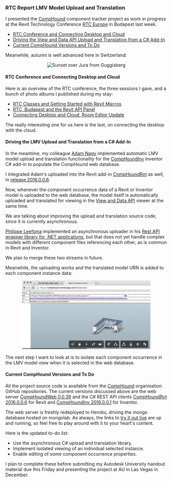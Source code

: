 <head>
<title>The 3D Web Coder</title>
<meta http-equiv="Content-Type" content="text/html; charset=utf-8"/>
<link rel="stylesheet" type="text/css" href="3dwc.css"/>
<script src="run_prettify.js" type="text/javascript"></script>
<!--
<script src="https://google-code-prettify.googlecode.com/svn/loader/run_prettify.js" type="text/javascript"></script>
-->
</head>

<!---

#adskdevnetwrk
#expressjs
#RestSharp
#Autodesk #IoT #SeeControl #cloud
#python #markdown #asciidoc
#gcal #caldav #googleapi
#milanojs
#3dwebaccel #prague #webgl #3dweb #a360
#au2015 #autocad #inventor #ah8 #cubeathens #developers
#aws #handlebars
#JsFiddle #Reactjs
#autodesku #rtceur
#Reactjs
#MongoDB
#mongolab
#Heroku
akn_include

RTC Report LMV Model Upload and Translation #3dwebcoder #revitapi #restapi #nodejs #adsk #ViewAndDataAPI #javascript #rtceur #au2015

I presented the CompHound component tracker project as work in progress at the Revit Technology Conference RTC Europe in Budapest last week
&ndash; RTC Conference and Connecting Desktop and Cloud
&ndash; Driving the View and Data API Upload and Translation from a C# Add-In
&ndash; Current CompHound Versions and To Do
&ndash; Meanwhile, autumn is well advanced here in Switzerland...

-->


### RTC Report LMV Model Upload and Translation

I presented
the [CompHound](https://github.com/CompHound) component tracker project as work in progress at
the Revit Technology Conference [RTC Europe](http://www.rtcevents.com/rtc2015eu) in
Budapest last week.

- [RTC Conference and Connecting Desktop and Cloud](#2)
- [Driving the View and Data API Upload and Translation from a C# Add-In](#3)
- [Current CompHound Versions and To Do](#4)

Meanwhile, autumn is well advanced here in Switzerland:

<center>
<img src="/p/2015/2015-11-09_st_ursen_guggisberg/761_sunset_over_jura_cropped.jpg" alt="Sunset over Jura from Guggisberg" width="400"/>
</center>



#### <a name="2"></a>RTC Conference and Connecting Desktop and Cloud

Here is an overview of the RTC conference, the three sessions I gave, and a bunch of photo albums I published during my stay:

- [RTC Classes and Getting Started with Revit Macros](http://thebuildingcoder.typepad.com/blog/2015/10/rtc-classes-and-getting-started-with-revit-macros.html)
- [RTC, Budapest and the Revit API Panel](http://thebuildingcoder.typepad.com/blog/2015/11/rtc-budapest-and-the-revit-api-panel.html)
- [Connecting Desktop and Cloud, Room Editor Update](http://thebuildingcoder.typepad.com/blog/2015/11/connecting-desktop-and-cloud-room-editor-update.html)

The really interesting one for us here is the last, on connecting the desktop with the cloud.



#### <a name="3"></a>Driving the LMV Upload and Translation from a C# Add-In

In the meantime, my
colleague [Adam Nagy](http://adndevblog.typepad.com/autocad/adam-nagy.html) implemented
automatic LMV model upload and translation functionality for
the [CompHoundInv](https://github.com/CompHound/CompHoundInv) Inventor
C# add-in to populate the CompHound web database.

I integrated Adam's uploaded into the Revit
add-in [CompHoundRvt](https://github.com/CompHound/CompHoundRvt) as well,
in [release 2016.0.0.6](https://github.com/CompHound/CompHoundRvt/releases/tag/2016.0.0.6).

Now, whenever the component occurrence data of a Revit or Inventor model is uploaded to the web database, the model itself is automatically uploaded and translated for viewing in
the [View and Data API](https://developer.autodesk.com) viewer at the same time.

We are talking about improving the upload and translation source code, since it is currently asynchronous.

[Philippe Leefsma](http://adndevblog.typepad.com/cloud_and_mobile/philippe-leefsma.html) implemented
an asynchronous uploader in
his [Rest API wrapper library for .NET applications](https://github.com/Developer-Autodesk/library-dotnet-view.and.data.api),
but that does not yet handle complex models with different component files referencing each other, as is common in Revit and Inventor.

We plan to merge these two streams in future.

Meanwhile, the uploading works and the translated model URN is added to each component instance data:

<center>
<img src="img/lmv_urn.png" alt="LMV URN" width="400"/>
</center>

The next step I want to look at is to isolate each component occurrence in the LMV model view when it is selected in the web database.


#### <a name="4"></a>Current CompHound Versions and To Do

All the project source code is available from
the [CompHound](https://github.com/CompHound) organisation GitHub repositories.
The current versions discussed above are the web
server [CompHoundWeb 0.0.39](https://github.com/CompHound/CompHoundWeb/releases/tag/0.0.39) and
the C# REST API
clients [CompHoundRvt 2016.0.0.6](https://github.com/CompHound/CompHoundRvt/releases/tag/2016.0.0.6) for Revit
and [CompHoundInv 2016.0.0.1](https://github.com/CompHound/CompHoundInv/releases/tag/2016.0.0.1) for Inventor.

The web server is freshly redeployed to Heroku, driving the mongo database hosted on mongolab.
As always, the links
to [try it out live](https://github.com/CompHound/CompHound.github.io#try-it-out-live) are
up and running, so feel free to play around with it to your heart's content.

Here is the updated to-do list:

- Use the asynchronous C# upload and translation library.
- Implement isolated viewing of an individual selected instance.
- Enable editing of some component occurrence properties.

I plan to complete these before submitting my Autodesk University handout material due this Friday and presenting the project at AU in Las Vegas in December.
